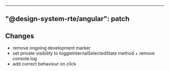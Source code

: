 ---
  "@design-system-rte/angular": patch
  ---
  
  ## Changes

- remove ongoing development marker
- set private visibility to toggleInternalSelectedState method + remove console.log
- add correct behaviour on click
